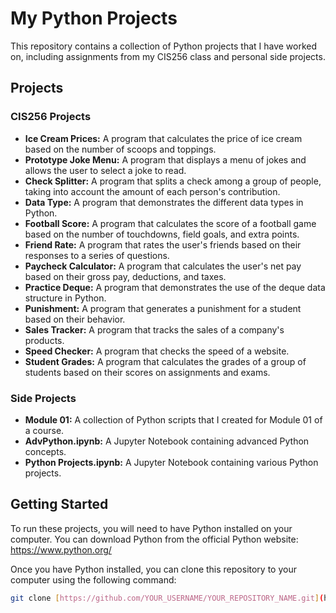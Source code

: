 # My Python Projects

This repository contains a collection of Python projects that I have worked on, including assignments from my CIS256 class and personal side projects.

## Projects

### CIS256 Projects

* **Ice Cream Prices:** A program that calculates the price of ice cream based on the number of scoops and toppings.
* **Prototype Joke Menu:** A program that displays a menu of jokes and allows the user to select a joke to read.
* **Check Splitter:** A program that splits a check among a group of people, taking into account the amount of each person's contribution.
* **Data Type:** A program that demonstrates the different data types in Python.
* **Football Score:** A program that calculates the score of a football game based on the number of touchdowns, field goals, and extra points.
* **Friend Rate:** A program that rates the user's friends based on their responses to a series of questions.
* **Paycheck Calculator:** A program that calculates the user's net pay based on their gross pay, deductions, and taxes.
* **Practice Deque:** A program that demonstrates the use of the deque data structure in Python.
* **Punishment:** A program that generates a punishment for a student based on their behavior.
* **Sales Tracker:** A program that tracks the sales of a company's products.
* **Speed Checker:** A program that checks the speed of a website.
* **Student Grades:** A program that calculates the grades of a group of students based on their scores on assignments and exams.

### Side Projects

* **Module 01:** A collection of Python scripts that I created for Module 01 of a course.
* **AdvPython.ipynb:** A Jupyter Notebook containing advanced Python concepts.
* **Python Projects.ipynb:** A Jupyter Notebook containing various Python projects.

## Getting Started

To run these projects, you will need to have Python installed on your computer. You can download Python from the official Python website: https://www.python.org/

Once you have Python installed, you can clone this repository to your computer using the following command:

```bash
git clone [https://github.com/YOUR_USERNAME/YOUR_REPOSITORY_NAME.git](https://www.google.com/search?q=https://github.com/YOUR_USERNAME/YOUR_REPOSITORY_NAME.git)
